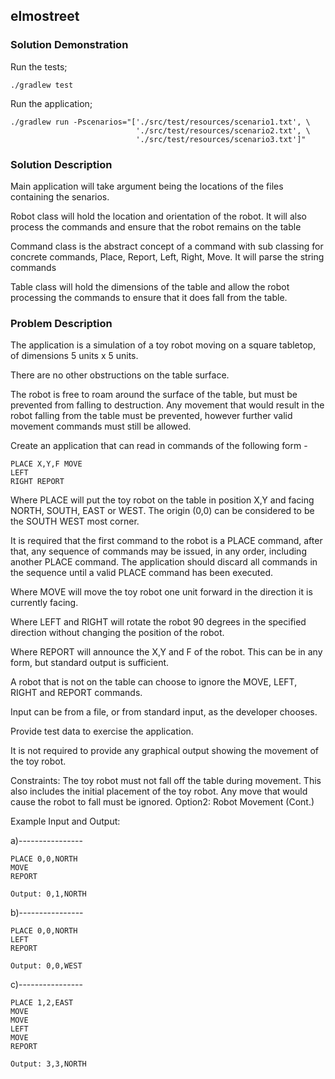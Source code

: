 ## elmostreet

### Solution Demonstration

Run the tests;
```
./gradlew test
```

Run the application;
```
./gradlew run -Pscenarios="['./src/test/resources/scenario1.txt', \
                            './src/test/resources/scenario2.txt', \
                            './src/test/resources/scenario3.txt']" 
```

### Solution Description

Main application will take argument being the locations of the files containing the senarios.

Robot class will hold the location and orientation of the robot.  It will also process the commands and ensure that the robot remains on the table

Command class is the abstract concept of a command with sub classing for concrete commands, Place, Report, Left, Right, Move.  It will parse the string commands

Table class will hold the dimensions of the table and allow the robot processing the commands to ensure that it does fall from the table.

### Problem Description

The application is a simulation of a toy robot moving on a square tabletop, of dimensions 5 units x 5 units.

There are no other obstructions on the table surface.

The robot is free to roam around the surface of the table, but must be prevented from falling to destruction. Any movement that would result in the robot falling from the table must be prevented, however further valid movement commands must still be allowed.

Create an application that can read in commands of the following form -

```
PLACE X,Y,F MOVE
LEFT
RIGHT REPORT
```

Where PLACE will put the toy robot on the table in position X,Y and facing NORTH, SOUTH, EAST or WEST. The origin (0,0) can be considered to be the SOUTH WEST most corner.

It is required that the first command to the robot is a PLACE command, after that, any sequence of commands may be issued, in any order, including another PLACE command. The application should discard all commands in the sequence until a valid PLACE command has been executed.

Where MOVE will move the toy robot one unit forward in the direction it is currently facing.

Where LEFT and RIGHT will rotate the robot 90 degrees in the specified direction without changing the position of the robot.

Where REPORT will announce the X,Y and F of the robot. This can be in any form, but standard output is sufficient.

A robot that is not on the table can choose to ignore the MOVE, LEFT, RIGHT and REPORT commands.

Input can be from a file, or from standard input, as the developer chooses.

Provide test data to exercise the application.

It is not required to provide any graphical output showing the movement of the toy robot.

Constraints:
The toy robot must not fall off the table during movement. This also includes the initial placement of the toy robot. Any move that would cause the robot to fall must be ignored.
Option2: Robot Movement (Cont.)

Example Input and Output:

a)---------------- 
```
PLACE 0,0,NORTH 
MOVE
REPORT
```
```
Output: 0,1,NORTH
```
b)---------------- 
```
PLACE 0,0,NORTH 
LEFT
REPORT
```
```
Output: 0,0,WEST
```
c)---------------- 
```
PLACE 1,2,EAST 
MOVE
MOVE
LEFT
MOVE
REPORT
```
```
Output: 3,3,NORTH
```